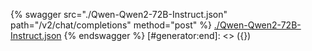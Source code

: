 [#generator:start]: <> ({ "template": "openapi" })
{% swagger src="./Qwen-Qwen2-72B-Instruct.json" path="/v2/chat/completions" method="post" %}
[./Qwen-Qwen2-72B-Instruct.json](./Qwen-Qwen2-72B-Instruct.json)
{% endswagger %}
[#generator:end]: <> ({})